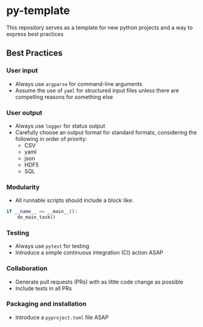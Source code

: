 # py-template
This repository serves as a template for new python projects and a way to express best practices

## Best Practices

### User input
* Always use `argparse` for command-line arguments
* Assume the use of `yaml` for structured input files unless there are compelling reasons for something else

### User output
* Always use `logger` for status output
* Carefully choose an output format for standard formats, considering the following in order of priority:
    * CSV
    * yaml
    * json
    * HDF5
    * SQL

### Modularity
* All runnable scripts should include a block like:

``` python
if __name__ == __main__():
    do_main_task()
```

### Testing
* Always use `pytest` for testing
* Introduce a simple continuous integration (CI) action ASAP

### Collaboration
* Generate pull requests (PRs) with as little code change as possible
* Include tests in all PRs

### Packaging and installation
* Introduce a `pyproject.toml` file ASAP
